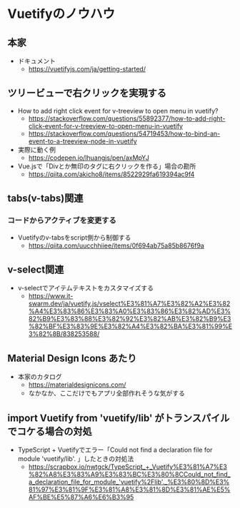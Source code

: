 # Vuetifyのノウハウ

## 本家

- ドキュメント
  - https://vuetifyjs.com/ja/getting-started/

## ツリービューで右クリックを実現する

- How to add right click event for v-treeview to open menu in vuetify?
  - https://stackoverflow.com/questions/55892377/how-to-add-right-click-event-for-v-treeview-to-open-menu-in-vuetify
  - https://stackoverflow.com/questions/54719453/how-to-bind-an-event-to-a-treeview-node-in-vuetify
- 実際に動く例
  - https://codepen.io/lhuangjs/pen/axMpYJ
- Vue.jsで「Divとか無印のタグに右クリックを作る」場合の勘所
  - https://qiita.com/akicho8/items/8522929fa619394ac9f4

## tabs(v-tabs)関連

### コードからアクティブを変更する

- Vuetifyのv-tabsをscript側から制御する
  - https://qiita.com/uucchhiiee/items/0f694ab75a85b8676f9a

## v-select関連

- v-selectでアイテムテキストをカスタマイズする
  - https://www.it-swarm.dev/ja/vuetify.js/vselect%E3%81%A7%E3%82%A2%E3%82%A4%E3%83%86%E3%83%A0%E3%83%86%E3%82%AD%E3%82%B9%E3%83%88%E3%82%92%E3%82%AB%E3%82%B9%E3%82%BF%E3%83%9E%E3%82%A4%E3%82%BA%E3%81%99%E3%82%8B/838253588/

## Material Design Icons あたり

- 本家のカタログ
  - https://materialdesignicons.com/
  - なかなか、ここだけでもアプリ全部作れそうな気がする

## import Vuetify from 'vuetify/lib' がトランスパイルでコケる場合の対処

- TypeScript + Vuetifyでエラー「Could not find a declaration file for module 'vuetify/lib'. 」したときの対処法
  - https://scrapbox.io/nwtgck/TypeScript_+_Vuetify%E3%81%A7%E3%82%A8%E3%83%A9%E3%83%BC%E3%80%8CCould_not_find_a_declaration_file_for_module_'vuetify%2Flib'._%E3%80%8D%E3%81%97%E3%81%9F%E3%81%A8%E3%81%8D%E3%81%AE%E5%AF%BE%E5%87%A6%E6%B3%95

